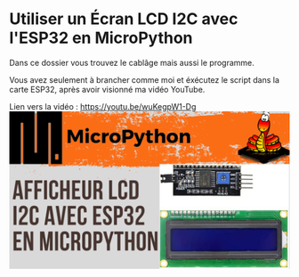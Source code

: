 # Utiliser un Écran LCD I2C avec l'ESP32 en MicroPython 
Dans ce dossier vous trouvez le cablâge mais aussi le programme.

Vous avez seulement à brancher comme moi et éxécutez le script dans la carte ESP32, après avoir visionné ma vidéo YouTube.

Lien vers la vidéo : https://youtu.be/wuKegpW1-Dg
![alt text](https://github.com/electrocodeur/38_lcd_i2c_esp32/blob/main/miniature.png)
